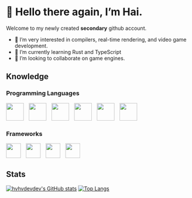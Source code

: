 # 👋 Hello there again, I’m Hai.
Welcome to my newly created __secondary__ github account.
- 👀 I’m very interested in compilers, real-time rendering, and video game development.
- 🌱 I’m currently learning Rust and TypeScript
- 💞️ I’m looking to collaborate on game engines.

## Knowledge
### Programming Languages

<div style="display: inline-block;">
<img src="https://upload.wikimedia.org/wikipedia/commons/1/18/C_Programming_Language.svg" width="48" height="48" style="display: inline;margin-right: 10px;" />
<img src="https://www.rust-lang.org/logos/rust-logo-256x256.png" width="48" height="48" style="display: inline;margin-right: 10px;" />
<img src="https://upload.wikimedia.org/wikipedia/commons/4/4c/Typescript_logo_2020.svg" width="48" height="48" style="display: inline;margin-right: 10px;" />
<img src="https://www.scala-lang.org/resources/img/frontpage/scala-spiral.png" width="48" height="48" style="display: inline;margin-right: 10px;" />
<img src="https://upload.wikimedia.org/wikipedia/commons/c/c3/Python-logo-notext.svg" width="48" height="48" style="display: inline;margin-right: 10px;" />
<img src="https://upload.wikimedia.org/wikipedia/commons/7/73/Ruby_logo.svg" width="48" height="48" style="display: inline;margin-right: 10px;" />
  
  
  
</div>

### Frameworks

<div style="display: inline-block;">

<img src="https://static.djangoproject.com/img/logos/django-logo-negative.svg" height="40" style="display: inline;margin-right: 10px;" />
<img src="https://upload.wikimedia.org/wikipedia/commons/6/62/Ruby_On_Rails_Logo.svg" height="40" style="display: inline;margin-right: 10px;" />
<img src="https://raw.githubusercontent.com/sveltejs/branding/master/svelte-horizontal.svg" height="40" style="display: inline;margin-right: 10px;" />
<img src="https://upload.wikimedia.org/wikipedia/commons/9/95/Vue.js_Logo_2.svg" height="40" style="display: inline;margin-right: 10px;" />

  
</div>

## Stats

[![hvhvdevdev's GitHub stats](https://github-readme-stats.vercel.app/api?username=hvhvdevdev&show_icons=true&theme=onedark&hide=contribs)]()
[![Top Langs](https://github-readme-stats.vercel.app/api/top-langs/?username=hvhvdevdev&layout=compact&theme=onedark&hide=CMake,Makefile)]()

<!---
hvhvdevdev/hvhvdevdev is a ✨ special ✨ repository because its `README.md` (this file) appears on your GitHub profile.
You can click the Preview link to take a look at your changes.
--->
